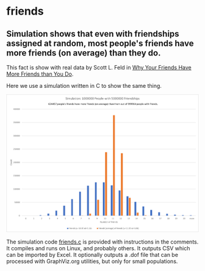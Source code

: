 # friends
## Simulation shows that even with friendships assigned at random, most people's friends have more friends (on average) than they do.
This fact is show with real data by Scott L. Feld in [Why Your Friends Have More Friends than You Do](https://fermatslibrary.com/s/why-your-friends-have-more-friends-than-you-do#email-newsletter).

Here we use a simulation written in C to show the same thing.

![Simulation Results](simulation_results.png)

The simulation code [friends.c](friends.c) is provided with instructions in the comments. It compiles and runs on Linux, and probably others. It outputs CSV which can be imported by Excel. It optionally outputs a .dof file that can be processed with GraphViz.org utilities, but only for small populations.
